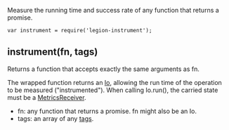 
Measure the running time and success rate of any function that returns a
promise.

	var instrument = require('legion-instrument');

instrument(fn, tags)
--------------------

Returns a function that accepts exactly the same arguments as fn.

The wrapped function returns an
[Io](https://github.com/lane-webperformance/legion-io), allowing
the run time of the operation to be measured ("instrumented").
When calling Io.run(), the carried state must be a
[MetricsReceiver](https://github.com/lane-webperformance/legion-metrics).

* fn: any function that returns a promise. fn might also be an Io.
* tags: an array of any
[tags](https://github.com/lane-webperformance/legion-metrics).

